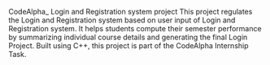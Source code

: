 CodeAlpha_ Login and Registration system project This project regulates the Login and Registration system based on user input of Login and Registration system. It helps students compute their semester performance by summarizing individual course details and generating the final Login Project. Built using C++, this project is part of the CodeAlpha Internship Task.
